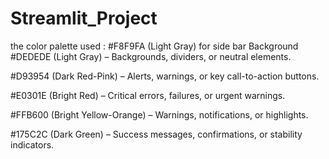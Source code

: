 # Streamlit_Project
the color palette used :
#F8F9FA (Light Gray) for side bar Background
#DEDEDE (Light Gray) – Backgrounds, dividers, or neutral elements.

#D93954 (Dark Red-Pink) – Alerts, warnings, or key call-to-action buttons.

#E0301E (Bright Red) – Critical errors, failures, or urgent warnings.

#FFB600 (Bright Yellow-Orange) – Warnings, notifications, or highlights.

#175C2C (Dark Green) – Success messages, confirmations, or stability indicators.